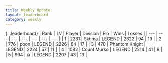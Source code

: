 ```yaml
---
title: Weekly Update
layout: leaderboard
category: weekly
---
```


{: .leaderboard}
| Rank | LV | Player | Division | Elo | Wins | Losses |
| --- | --- | --- | --- | --- | --- | --- |
| <span data-change="3">1</span> | 2281 | <span title="ID: 353063">Sktima</span> | LEGEND | <span data-change="321">2322</span> | <span data-change="75">94</span> | <span data-change="6">19</span> |
| <span data-change="6">2</span> | 776 | <span title="ID: 540690">poon</span> | LEGEND | <span data-change="259">2226</span> | <span data-change="55">64</span> | <span data-change="14">17</span> |
| <span data-change="-1">3</span> | 470 | <span title="ID: 742939">Phantom Knight</span> | LEGEND | <span data-change="179">2224</span> | <span data-change="37">57</span> | <span data-change="8">11</span> |
| <span data-change="-">4</span> | 1082 | <span title="ID: 498323">Count Murko</span> | LEGEND | <span data-change="-">2214</span> | <span data-change="-">41</span> | <span data-change="-">9</span> |
| <span data-change="-">5</span> | 994 | <span title="ID: 402846">ы</span> | LEGEND | <span data-change="-">2207</span> | <span data-change="-">43</span> | <span data-change="-">13</span> |